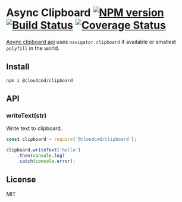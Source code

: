 # Async Clipboard [![NPM version][NPMIMGURL]][NPMURL] [![Build Status][BuildStatusIMGURL]][BuildStatusURL] [![Coverage Status][CoverageIMGURL]][CoverageURL]

[Async clipboard api](https://w3c.github.io/clipboard-apis/) uses `navigator.clipboard` if available or smallest `polyfill` in the world.

## Install

```
npm i @cloudcmd/clipboard
```

## API

### writeText(str)

Write text to clipboard.

```js
const clipboard = require('@cloudcmd/clipboard');

clipboard.writeText('hello')
    .then(console.log)
    .catch(console.error);
```

## License

MIT

[NPMIMGURL]:                https://img.shields.io/npm/v/@cloudcmd/clipboard.svg?style=flat&longCache=true
[BuildStatusIMGURL]:        https://img.shields.io/travis/cloudcmd/clipboard/master.svg?style=flat&longCache=true
[CoverageIMGURL]:           https://coveralls.io/repos/cloudcmd/clipboard/badge.svg?branch=master&service=github
[NPMURL]:                   https://npmjs.org/package/@cloudcmd/clipboard "npm"
[BuildStatusURL]:           https://travis-ci.org/cloudcmd/clipboard  "Build Status"
[CoverageURL]:              https://coveralls.io/github/cloudcmd/clipboard?branch=master

